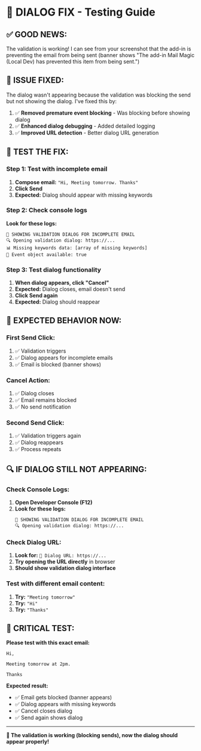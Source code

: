# 🎯 DIALOG FIX - Testing Guide

## ✅ **GOOD NEWS:**
The validation is working! I can see from your screenshot that the add-in is preventing the email from being sent (banner shows "The add-in Mail Magic (Local Dev) has prevented this item from being sent.")

## 🔧 **ISSUE FIXED:**
The dialog wasn't appearing because the validation was blocking the send but not showing the dialog. I've fixed this by:

1. ✅ **Removed premature event blocking** - Was blocking before showing dialog
2. ✅ **Enhanced dialog debugging** - Added detailed logging
3. ✅ **Improved URL detection** - Better dialog URL generation

## 🧪 **TEST THE FIX:**

### **Step 1: Test with incomplete email**
1. **Compose email:** `"Hi, Meeting tomorrow. Thanks"`
2. **Click Send**
3. **Expected:** Dialog should appear with missing keywords

### **Step 2: Check console logs**
**Look for these logs:**
```
🎯 SHOWING VALIDATION DIALOG FOR INCOMPLETE EMAIL
🔍 Opening validation dialog: https://...
📊 Missing keywords data: [array of missing keywords]
🎯 Event object available: true
```

### **Step 3: Test dialog functionality**
1. **When dialog appears, click "Cancel"**
2. **Expected:** Dialog closes, email doesn't send
3. **Click Send again**
4. **Expected:** Dialog should reappear

## 🎯 **EXPECTED BEHAVIOR NOW:**

### **First Send Click:**
1. ✅ Validation triggers
2. ✅ Dialog appears for incomplete emails
3. ✅ Email is blocked (banner shows)

### **Cancel Action:**
1. ✅ Dialog closes
2. ✅ Email remains blocked
3. ✅ No send notification

### **Second Send Click:**
1. ✅ Validation triggers again
2. ✅ Dialog reappears
3. ✅ Process repeats

## 🔍 **IF DIALOG STILL NOT APPEARING:**

### **Check Console Logs:**
1. **Open Developer Console (F12)**
2. **Look for these logs:**
   ```
   🎯 SHOWING VALIDATION DIALOG FOR INCOMPLETE EMAIL
   🔍 Opening validation dialog: https://...
   ```

### **Check Dialog URL:**
1. **Look for:** `🔗 Dialog URL: https://...`
2. **Try opening the URL directly** in browser
3. **Should show validation dialog interface**

### **Test with different email content:**
1. **Try:** `"Meeting tomorrow"`
2. **Try:** `"Hi"`
3. **Try:** `"Thanks"`

## 🚨 **CRITICAL TEST:**

**Please test with this exact email:**
```
Hi,

Meeting tomorrow at 2pm.

Thanks
```

**Expected result:**
- ✅ Email gets blocked (banner appears)
- ✅ Dialog appears with missing keywords
- ✅ Cancel closes dialog
- ✅ Send again shows dialog

---

**🎯 The validation is working (blocking sends), now the dialog should appear properly!** 
